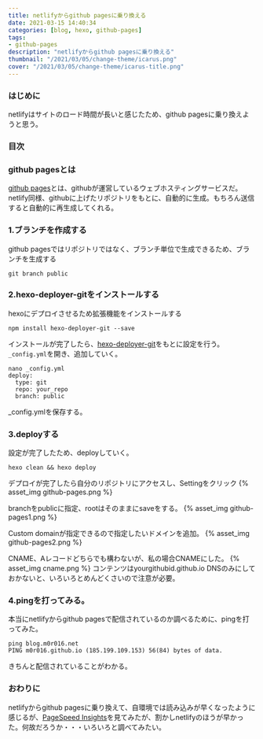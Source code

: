 ```yaml
---
title: netlifyからgithub pagesに乗り換える
date: 2021-03-15 14:40:34
categories: [blog, hexo, github-pages]
tags:
- github-pages
description: "netlifyからgithub pagesに乗り換える"
thumbnail: "/2021/03/05/change-theme/icarus.png"
cover: "/2021/03/05/change-theme/icarus-title.png"
---
```


### はじめに
netlifyはサイトのロード時間が長いと感じたため、github pagesに乗り換えようと思う。

### 目次
<!-- toc -->
<!-- more -->
### github pagesとは
[github pages](https://docs.github.com/ja/github/working-with-github-pages/about-github-pages)とは、githubが運営しているウェブホスティングサービスだ。
netlify同様、githubに上げたリポジトリをもとに、自動的に生成。もちろん送信すると自動的に再生成してくれる。

### 1.ブランチを作成する
github pagesではリポジトリではなく、ブランチ単位で生成できるため、ブランチを生成する

```
git branch public
```

### 2.hexo-deployer-gitをインストールする
hexoにデプロイさせるため拡張機能をインストールする
```
npm install hexo-deployer-git --save
```

インストールが完了したら、[hexo-deployer-git](https://github.com/hexojs/hexo-deployer-git)をもとに設定を行う。`_config.yml`を開き、追加していく。
```
nano _config.yml
deploy:
  type: git
  repo: your_repo
  branch: public
```

_config.ymlを保存する。

### 3.deployする
設定が完了したため、deployしていく。
```
hexo clean && hexo deploy
```
デプロイが完了したら自分のリポジトリにアクセスし、Settingをクリック
{% asset_img github-pages.png %}

branchをpublicに指定、rootはそのままにsaveをする。
{% asset_img github-pages1.png %}

Custom domainが指定できるので指定したいドメインを追加。
{% asset_img github-pages2.png %}

CNAME、Aレコードどちらでも構わないが、私の場合CNAMEにした。
{% asset_img cname.png %}
コンテンツはyourgithubid.github.io
DNSのみにしておかないと、いろいろとめんどくさいので注意が必要。

### 4.pingを打ってみる。
本当にnetlifyからgithub pagesで配信されているのか調べるために、pingを打ってみた。
```
ping blog.m0r016.net
PING m0r016.github.io (185.199.109.153) 56(84) bytes of data.
```
きちんと配信されていることがわかる。

### おわりに
netlifyからgithub pagesに乗り換えて、自環境では読み込みが早くなったように感じるが、[PageSpeed Insights](https://developers.google.com/speed/pagespeed/insights/)を見てみたが、割かしnetlifyのほうが早かった。何故だろうか・・・いろいろと調べてみたい。